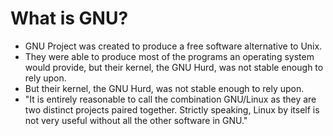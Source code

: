 # What is GNU?
* GNU Project was created to produce a free software alternative to Unix.
* They were able to produce most of the programs an operating system would provide, but their kernel, the GNU Hurd, was not stable enough to rely upon.
* But their kernel, the GNU Hurd, was not stable enough to rely upon.
* "It is entirely reasonable to call the combination GNU/Linux as they are two distinct projects paired together. Strictly speaking, Linux by itself is not very useful without all the other software in GNU."